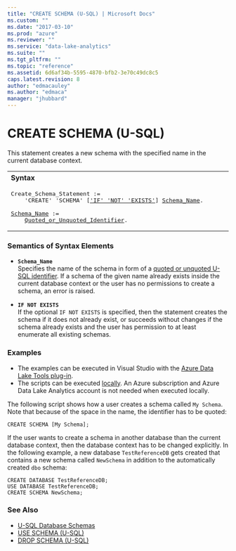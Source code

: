 ```yaml
---
title: "CREATE SCHEMA (U-SQL) | Microsoft Docs"
ms.custom: ""
ms.date: "2017-03-10"
ms.prod: "azure"
ms.reviewer: ""
ms.service: "data-lake-analytics"
ms.suite: ""
ms.tgt_pltfrm: ""
ms.topic: "reference"
ms.assetid: 6d6af34b-5595-4870-bfb2-3e70c49dc8c5
caps.latest.revision: 8
author: "edmacauley"
ms.author: "edmaca"
manager: "jhubbard"
---
```

# CREATE SCHEMA (U-SQL)
This statement creates a new schema with the specified name in the current database context. 
  
<table><th align="left">Syntax</th><tr><td><pre>
Create_Schema_Statement :=                                                                               
    'CREATE' 'SCHEMA' [<a href="#INE">'IF' 'NOT' 'EXISTS'</a>] <a href="#s_name">Schema_Name</a>.<br />
<a href="#s_name">Schema_Name</a> :=  
    <a href="u-sql-identifiers.md">Quoted_or_Unquoted_Identifier</a>.
</pre></td></tr></table>

### Semantics of Syntax Elements  
-   <a name="s_name"></a>**`Schema_Name`**   
    Specifies the name of the schema in form of a [quoted or unquoted U-SQL identifier](../u-sql/u-sql-identifiers.md). If a schema of the given name already exists inside the current database context or the user has no permissions to create a schema, an error is raised. 
     
-   <a name="INE"></a>**`IF NOT EXISTS`**  
    If the optional `IF NOT EXISTS` is specified, then the statement creates the schema if it does not already exist, or succeeds without changes if the schema already exists and the user has permission to at least enumerate all existing schemas.  
  
### Examples    
- The examples can be executed in Visual Studio with the [Azure Data Lake Tools plug-in](https://www.microsoft.com/download/details.aspx?id=49504).  
- The scripts can be executed [locally](https://docs.microsoft.com/azure/data-lake-analytics/data-lake-analytics-data-lake-tools-get-started#run-u-sql-locally).  An Azure subscription and Azure Data Lake Analytics account is not needed when executed locally.

The following script shows how a user creates a schema called `My Schema`. Note that because of the space in the name, the identifier has to be quoted:  
```
CREATE SCHEMA [My Schema];
```
If the user wants to create a schema in another database than the current database context, then the database context has to be changed explicitly. In the following example, a new database `TestReferenceDB` gets created that contains a new schema called `NewSchema` in addition to the automatically created `dbo` schema:  
```
CREATE DATABASE TestReferenceDB;  
USE DATABASE TestReferenceDB;  
CREATE SCHEMA NewSchema;
```

### See Also    
* [U-SQL Database Schemas](../u-sql/u-sql-database-schemas.md)
* [USE SCHEMA (U-SQL)](../u-sql/use-schema-u-sql.md) 
* [DROP SCHEMA (U-SQL)](../u-sql/drop-schema-u-sql.md)
